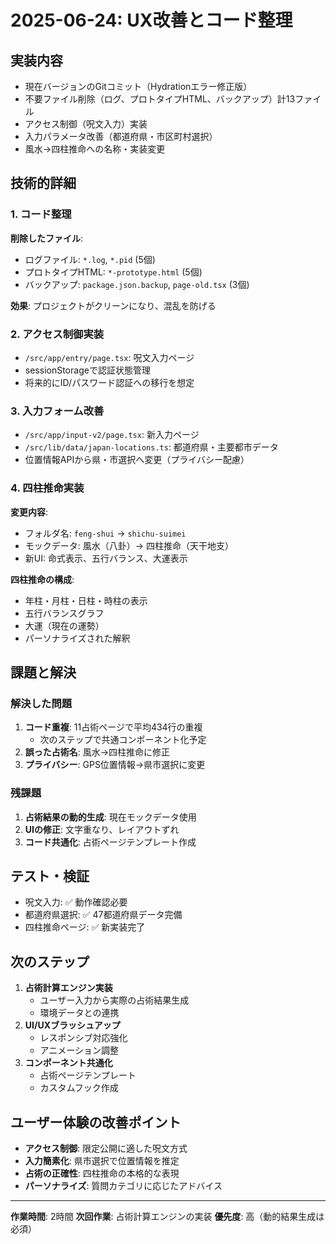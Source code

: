 # 2025-06-24: UX改善とコード整理

## 実装内容
- 現在バージョンのGitコミット（Hydrationエラー修正版）
- 不要ファイル削除（ログ、プロトタイプHTML、バックアップ）計13ファイル
- アクセス制御（呪文入力）実装
- 入力パラメータ改善（都道府県・市区町村選択）
- 風水→四柱推命への名称・実装変更

## 技術的詳細

### 1. コード整理
**削除したファイル**:
- ログファイル: `*.log`, `*.pid` (5個)
- プロトタイプHTML: `*-prototype.html` (5個)
- バックアップ: `package.json.backup`, `page-old.tsx` (3個)

**効果**: プロジェクトがクリーンになり、混乱を防げる

### 2. アクセス制御実装
- `/src/app/entry/page.tsx`: 呪文入力ページ
- sessionStorageで認証状態管理
- 将来的にID/パスワード認証への移行を想定

### 3. 入力フォーム改善
- `/src/app/input-v2/page.tsx`: 新入力ページ
- `/src/lib/data/japan-locations.ts`: 都道府県・主要都市データ
- 位置情報APIから県・市選択へ変更（プライバシー配慮）

### 4. 四柱推命実装
**変更内容**:
- フォルダ名: `feng-shui` → `shichu-suimei`
- モックデータ: 風水（八卦）→ 四柱推命（天干地支）
- 新UI: 命式表示、五行バランス、大運表示

**四柱推命の構成**:
- 年柱・月柱・日柱・時柱の表示
- 五行バランスグラフ
- 大運（現在の運勢）
- パーソナライズされた解釈

## 課題と解決

### 解決した問題
1. **コード重複**: 11占術ページで平均434行の重複
   - 次のステップで共通コンポーネント化予定
2. **誤った占術名**: 風水→四柱推命に修正
3. **プライバシー**: GPS位置情報→県市選択に変更

### 残課題
1. **占術結果の動的生成**: 現在モックデータ使用
2. **UIの修正**: 文字重なり、レイアウトずれ
3. **コード共通化**: 占術ページテンプレート作成

## テスト・検証
- 呪文入力: ✅ 動作確認必要
- 都道府県選択: ✅ 47都道府県データ完備
- 四柱推命ページ: ✅ 新実装完了

## 次のステップ
1. **占術計算エンジン実装**
   - ユーザー入力から実際の占術結果生成
   - 環境データとの連携
2. **UI/UXブラッシュアップ**
   - レスポンシブ対応強化
   - アニメーション調整
3. **コンポーネント共通化**
   - 占術ページテンプレート
   - カスタムフック作成

## ユーザー体験の改善ポイント
- **アクセス制御**: 限定公開に適した呪文方式
- **入力簡素化**: 県市選択で位置情報を推定
- **占術の正確性**: 四柱推命の本格的な表現
- **パーソナライズ**: 質問カテゴリに応じたアドバイス

---
**作業時間**: 2時間
**次回作業**: 占術計算エンジンの実装
**優先度**: 高（動的結果生成は必須）